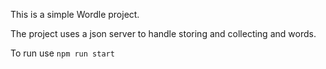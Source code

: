 This is a simple Wordle project.

The project uses a json server to handle storing and collecting and words. 

To run use 
  `npm run start`
